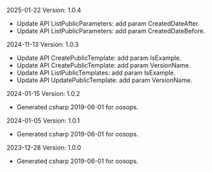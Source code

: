 2025-01-22 Version: 1.0.4
- Update API ListPublicParameters: add param CreatedDateAfter.
- Update API ListPublicParameters: add param CreatedDateBefore.


2024-11-13 Version: 1.0.3
- Update API CreatePublicTemplate: add param IsExample.
- Update API CreatePublicTemplate: add param VersionName.
- Update API ListPublicTemplates: add param IsExample.
- Update API UpdatePublicTemplate: add param VersionName.


2024-01-15 Version: 1.0.2
- Generated csharp 2019-06-01 for oosops.

2024-01-05 Version: 1.0.1
- Generated csharp 2019-06-01 for oosops.

2023-12-28 Version: 1.0.0
- Generated csharp 2019-06-01 for oosops.

